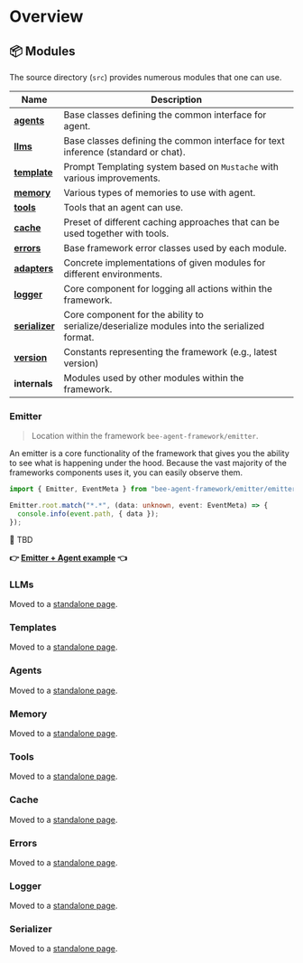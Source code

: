 # Overview

## 📦 Modules

The source directory (`src`) provides numerous modules that one can use.

| Name                                         | Description                                                                                 |
| -------------------------------------------- | ------------------------------------------------------------------------------------------- |
| [**agents**](./agents.md)                    | Base classes defining the common interface for agent.                                       |
| [**llms**](./llms.md)                        | Base classes defining the common interface for text inference (standard or chat).           |
| [**template**](./templates.md)               | Prompt Templating system based on `Mustache` with various improvements.                     |
| [**memory**](./memory.md)                    | Various types of memories to use with agent.                                                |
| [**tools**](./tools.md)                      | Tools that an agent can use.                                                                |
| [**cache**](./cache.md)                      | Preset of different caching approaches that can be used together with tools.                |
| [**errors**](./errors.md)                    | Base framework error classes used by each module.                                           |
| [**adapters**](./llms.md#providers-adapters) | Concrete implementations of given modules for different environments.                       |
| [**logger**](./logger.md)                    | Core component for logging all actions within the framework.                                |
| [**serializer**](./serialization.md)         | Core component for the ability to serialize/deserialize modules into the serialized format. |
| [**version**](./version.md)                  | Constants representing the framework (e.g., latest version)                                 |
| **internals**                                | Modules used by other modules within the framework.                                         |

### Emitter

> Location within the framework `bee-agent-framework/emitter`.

An emitter is a core functionality of the framework that gives you the ability to see what is happening under the hood. Because the vast majority of the frameworks components uses it, you can easily observe them.

```ts
import { Emitter, EventMeta } from "bee-agent-framework/emitter/emitter";

Emitter.root.match("*.*", (data: unknown, event: EventMeta) => {
  console.info(event.path, { data });
});
```

🚧 TBD

**👉 [Emitter + Agent example](/examples/agents/bee.ts) 👈**

### LLMs

Moved to a [standalone page](llms.md).

### Templates

Moved to a [standalone page](templates.md).

### Agents

Moved to a [standalone page](agents.md).

### Memory

Moved to a [standalone page](memory.md).

### Tools

Moved to a [standalone page](tools.md).

### Cache

Moved to a [standalone page](cache.md).

### Errors

Moved to a [standalone page](errors.md).

### Logger

Moved to a [standalone page](logger.md).

### Serializer

Moved to a [standalone page](serialization.md).

